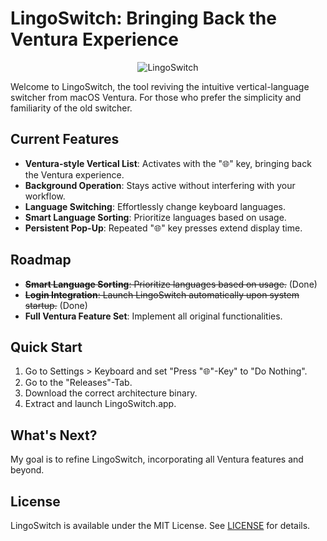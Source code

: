# LingoSwitch: Bringing Back the Ventura Experience

<p align="center">
  <img src="https://s6.gifyu.com/images/S8iPn.gif" alt="LingoSwitch" width="auto" height="auto">
</p>

Welcome to LingoSwitch, the tool reviving the intuitive vertical-language switcher from macOS Ventura. For those who prefer the simplicity and familiarity of the old switcher.

## Current Features

- **Ventura-style Vertical List**: Activates with the "🌐" key, bringing back the Ventura experience.
- **Background Operation**: Stays active without interfering with your workflow.
- **Language Switching**: Effortlessly change keyboard languages.
- **Smart Language Sorting**: Prioritize languages based on usage.
- **Persistent Pop-Up**: Repeated "🌐" key presses extend display time.

## Roadmap

- ~~**Smart Language Sorting**: Prioritize languages based on usage.~~ (Done)
- ~~**Login Integration**: Launch LingoSwitch automatically upon system startup.~~ (Done)
- **Full Ventura Feature Set**: Implement all original functionalities.

## Quick Start

1. Go to Settings > Keyboard and set "Press "🌐"-Key" to "Do Nothing".
2. Go to the "Releases"-Tab.
3. Download the correct architecture binary.
4. Extract and launch LingoSwitch.app.

## What's Next?

My goal is to refine LingoSwitch, incorporating all Ventura features and beyond.

## License
LingoSwitch is available under the MIT License. See [LICENSE](LICENSE) for details.
